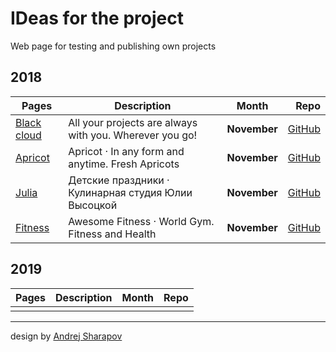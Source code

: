 # IDeas for the project

Web page for testing and publishing own projects

## 2018

| Pages | Description | Month | Repo |
|---|---|:-:|--:|
| [Black cloud][1] | All your projects are always with you. Wherever you go! |**November**| [GitHub][git1] |
| [Apricot][2] | Apricot · In any form and anytime. Fresh Apricots |**November**| [GitHub][git2] |
| [Julia][3] | Детские праздники · Кулинарная студия Юлии Высоцкой |**November**| [GitHub][git3] |
| [Fitness][4] | Awesome Fitness · World Gym. Fitness and Health |**November**| [GitHub][git4] |

## 2019

| Pages | Description | Month | Repo |
|---|---|:-:|--:|
|  |  |  |  |

---

design by [Andrej Sharapov][designer]

[designer]: https://twitter.com/andrejsharapov "Andrej Sharapov"

[1]: https://andrejsharapov.github.io/black-cloud/ "Black cloud · All your projects are always with you. Wherever you go!"
[git1]: https://github.com/andrejsharapov/andrejsharapov.github.io/tree/master/black-cloud
[2]: https://andrejsharapov.github.io/apricot/ "Apricot · In any form and anytime. Fresh Apricots"
[git2]: https://github.com/andrejsharapov/andrejsharapov.github.io/tree/master/apricot
[3]: https://andrejsharapov.github.io/julia/ "Кулинарная студия Юлии Высоцкой: мастер-классы, готовим с поваром, быстрые мастер-классы"
[git3]: https://github.com/andrejsharapov/andrejsharapov.github.io/tree/master/julia
[4]: https://andrejsharapov.github.io/fitness/ "Awesome Fitness · World Gym | Fitness and Health"
[git4]: https://github.com/andrejsharapov/andrejsharapov.github.io/tree/master/fitness
